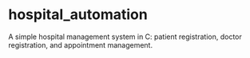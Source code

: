# hospital_automation
A simple hospital management system in C: patient registration, doctor registration, and appointment management.
